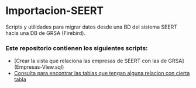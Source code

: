 # Importacion-SEERT
Scripts y utilidades para migrar datos desde una BD del sistema SEERT hacia una DB de GRSA (Firebird).

### Este repositorio contienen los siguientes scripts:
- [Crear la vista que relaciona las empresas de SEERT con las de GRSA] (Empresas-View.sql)
- [Consulta para encontrar las tablas que tengan alguna relacion con cierta tabla](Tablas-Relaciones.sql)
